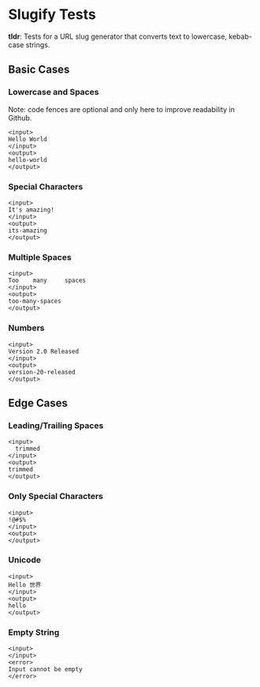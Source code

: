 # Slugify Tests

**tldr**: Tests for a URL slug generator that converts text to lowercase, kebab-case strings.

## Basic Cases

### Lowercase and Spaces

Note: code fences are optional and only here to improve readability in Github.
```
<input>
Hello World
</input>
<output>
hello-world
</output>
```

### Special Characters
```
<input>
It's amazing!
</input>
<output>
its-amazing
</output>
```

### Multiple Spaces
```
<input>
Too    many     spaces
</input>
<output>
too-many-spaces
</output>
```

### Numbers
```
<input>
Version 2.0 Released
</input>
<output>
version-20-released
</output>
```

## Edge Cases

### Leading/Trailing Spaces
```
<input>
  trimmed  
</input>
<output>
trimmed
</output>
```

### Only Special Characters
```
<input>
!@#$%
</input>
<output>
</output>
```

### Unicode
```
<input>
Hello 世界
</input>
<output>
hello
</output>
```

### Empty String
```
<input>
</input>
<error>
Input cannot be empty
</error>
```
